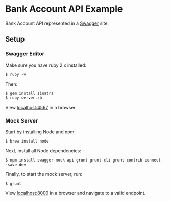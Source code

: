 # Bank Account API Example
Bank Account API represented in a [Swagger](http://swagger.io/) site.

## Setup

### Swagger Editor
Make sure you have ruby 2.x installed:

    $ ruby -v

Then:

    $ gem install sinatra
    $ ruby server.rb

View [localhost:4567](http://localhost:4567) in a browser.

### Mock Server
Start by installing Node and npm:

    $ brew install node

Next, install all Node dependencies:

    $ npm install swagger-mock-api grunt grunt-cli grunt-contrib-connect --save-dev

Finally, to start the mock server, run:

    $ grunt

View [localhost:8000](http://localhost:8000) in a browser and navigate to a valid endpoint.
